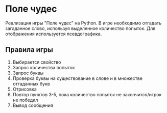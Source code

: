 # Поле чудес
Реализация игры "Поле чудес" на Python. В игре необходимо отгадать загаданное слово, используя выделенное количество попыток. Для отображения используется псевдографика.
## Правила игры
1. Выбирается свойство
2. Запрос количества попыток
3. Запрос буквы
4. Проверка буквы на существование в слове и в множестве отгаданных букв
5. Отрисовка
6. Повтор пунктов 3-5, пока количество попыток не закончится/игрок не победил
7. Вывод сообщения